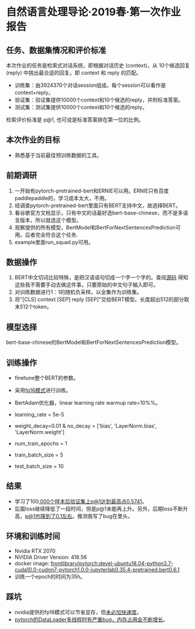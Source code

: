 # 自然语言处理导论·2019春·第一次作业报告

## 任务、数据集情况和评价标准

本次作业的任务是检索式对话系统，即根据对话历史 (context)，从 10个候选回复 (reply) 中挑出最合适的回复。即 context 和 reply 的匹配。

* 训练集：由3924370个对话session组成。每个session可以看作是context+reply。
* 验证集：验证集提供10000个context和10个候选的reply，并附标准答案。
* 测试集：测试集提供10000个context和10个候选的reply。

检索评价标准是 p@1, 也可说是标准答案排在第一位的比例。

## 本次作业的目标

* 熟悉基于当前最佳预训练数据的工具。

## 前期调研

1. 一开始有pytorch-pretrained-bert和ERNIE可以用。ERNIE只有百度paddlepaddle的，学习成本太大，不用。
2. 经调查pytorch-pretrained-bert里面只有BERT支持中文，故选择BERT。
3. 看谷歌官方文档显示，只有中文的话最好选bert-base-chinese，而不是多语言版本，所以就选这个模型。
4. 观察提供的所有模型，BertModel和BertForNextSentencesPrediction可用。后者完全符合这个任务.
5. example里面run_squad.py可用。

## 数据操作

1. BERT中文切词比较特殊，是把汉语语句切成一个字一个字的。查阅[源码](https://github.com/RayXu14/pytorch-pretrained-BERT/blob/master/pytorch_pretrained_bert/tokenization.py#L2079) 
得知这些我不需要手动去做这件事，只要原始的中文句子输入即可。
2. 对训练数据进行1：1的随机负采样。以全集作为训练集。
3. 将"[CLS] context [SEP] reply [SEP]"交给BERT模型。长度超出512的部分取末512个token。

## 模型选择

bert-base-chinese的BertModel和BertForNextSentencesPrediction模型。

## 训练操作

* finetune整个BERT的参数。

* 采用[fp16模式](https://github.com/NVIDIA/apex)进行训练。
* BertAdam优化器，linear learning rate warmup rate=10%%。
* learning_rate = 5e-5
* weight_decay=0.01 & no_decay = ['bias', 'LayerNorm.bias', 'LayerNorm.weight']

* num_train_epochs = 1
* train_batch_size = 5
* test_batch_size = 10

## 结果

* 学习了100,000个样本后验证集上p@1达到最高点0.5741。
* 后面loss继续降低了一段时间，但是p@1未能再上升。另外，后期loss不断升高，p@1也降到了0.1左右。推测我写了bug在里头。

## 环境和训练时间

* Nvidia RTX 2070
* NVIDIA Driver Version: 418.56
* docker image: [frontlibrary/pytorch:devel-ubuntu18.04-python3.7-cuda10.0-cudnn7-pytorch1.0.0-jupyterlab0.35.4-pretrained.bert0.6.1](https://cloud.docker.com/u/frontlibrary/repository/docker/frontlibrary/pytorch)
* 训练一个epoch的时间为35h。

## 踩坑

* nvidia提供的fp16模式可以节省显存，但[未必加快速度](https://mli.github.io/2016/06/14/new-pascal/ )。
* [pytorch的DataLoader多线程时有严重bug，内存占用会不断增长](https://github.com/pytorch/pytorch/issues/13246)。
